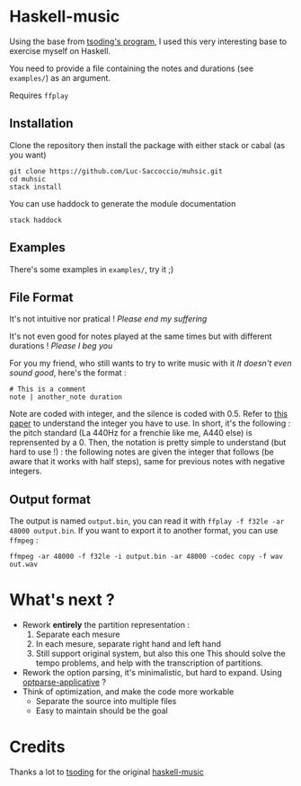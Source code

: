 # Haskell-music

Using the base from [tsoding's program](https://github.com/tsoding/haskell-music), I used this very interesting base to exercise myself on Haskell.

You need to provide a file containing the notes and durations (see `examples/`) as an argument.

Requires `ffplay`

## Installation

Clone the repository then install the package with either stack or cabal (as you want)
```
git clone https://github.com/Luc-Saccoccio/muhsic.git
cd muhsic
stack install
```

You can use haddock to generate the module documentation
```
stack haddock
```

## Examples

There's some examples in `examples/`, try it ;)

## File Format

It's not intuitive nor pratical ! *Please end my suffering*

It's not even good for notes played at the same times but with different durations ! *Please I beg you*

For you my friend, who still wants to try to write music with it *It doesn't even sound good*, here's the format :
```
# This is a comment
note | another_note duration
```
Note are coded with integer, and the silence is coded with 0.5. Refer to [this paper](https://pages.mtu.edu/~suits/NoteFreqCalcs.html) to understand the integer you have to use. In short, it's the following : the pitch standard (La 440Hz for a frenchie like me, A440 else) is reprensented by a 0. Then, the notation is pretty simple to understand (but hard to use !) : the following notes are given the integer that follows (be aware that it works with half steps), same for previous notes with negative integers.

## Output format

The output is named `output.bin`, you can read it with `ffplay -f f32le -ar 48000 output.bin`. If you want to export it to another format, you can use `ffmpeg` :
```
ffmpeg -ar 48000 -f f32le -i output.bin -ar 48000 -codec copy -f wav out.wav
```

# What's next ?
- Rework **entirely** the partition representation :
	1. Separate each mesure
	2. In each mesure, separate right hand and left hand
	3. Still support original system, but also this one
  This should solve the tempo problems, and help with the transcription of partitions.
- Rework the option parsing, it's minimalistic, but hard to expand. Using [optparse-applicative](https://github.com/pcapriotti/optparse-applicative) ?
- Think of optimization, and make the code more workable
  * Separate the source into multiple files
  * Easy to maintain should be the goal

# Credits

Thanks a lot to [tsoding](https://github.com/tsoding/) for the original [haskell-music](https://github.com/tsoding/haskell-music)
